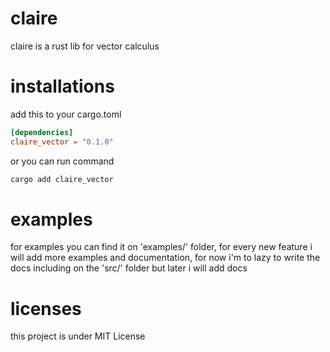 # claire

claire is a rust lib for vector calculus

# installations

add this to your cargo.toml

```toml
[dependencies]
claire_vector = "0.1.0"
```

or you can run command

```sh
cargo add claire_vector
```

# examples

for examples you can find it on 'examples/' folder, for every new feature i will add more examples and documentation, for now i'm to lazy to write the docs including on the 'src/' folder but later i will add docs

# licenses

this project is under MIT License

